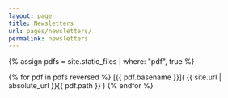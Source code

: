 ```yaml
---
layout: page
title: Newsletters
url: pages/newsletters/
permalink: newsletters
---
```



{% assign pdfs = site.static_files | where: "pdf", true %}

{% for pdf in pdfs reversed %}
[{{ pdf.basename }}]( {{ site.url | absolute_url }}{{ pdf.path }} )
{% endfor %}

